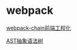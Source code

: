 # webpack

[webpack-chain前端工程化](webpack%2098436eaa454b45a4ae4b3070e75470f0/webpack-chain%E5%89%8D%E7%AB%AF%E5%B7%A5%E7%A8%8B%E5%8C%96%203a724922cd064718bfc873f0e34075be.md)

[AST抽象语法树](webpack%2098436eaa454b45a4ae4b3070e75470f0/AST%E6%8A%BD%E8%B1%A1%E8%AF%AD%E6%B3%95%E6%A0%91%20196a50f0a1f64610b52edb9557246538.md)